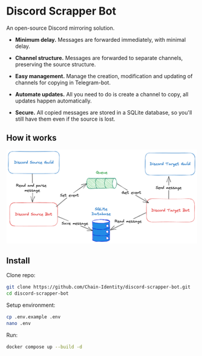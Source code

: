 # Discord Scrapper Bot

An open-source Discord mirroring solution. 

* **Minimum delay.**
Messages are forwarded immediately, with minimal delay.

* **Channel structure.**
Messages are forwarded to separate channels, preserving the source structure.

* **Easy management.**
Manage the creation, modification and updating of channels for copying in Telegram-bot.

* **Automate updates.**
All you need to do is create a channel to copy, all updates happen automatically.

* **Secure.**
All copied messages are stored in a SQLite database, so you'll still have them even if the source is lost.

## How it works
![](./.github/assets/how-it-works.png)

## Install
Clone repo:
```bash
git clone https://github.com/Chain-Identity/discord-scrapper-bot.git
cd discord-scrapper-bot
```

Setup environment:
```bash
cp .env.example .env
nano .env
```

Run:
```bash
docker compose up --build -d
```

